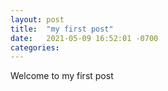 ```yaml
---
layout: post
title:  "my first post"
date:   2021-05-09 16:52:01 -0700
categories: 
---
```


Welcome to my first post
